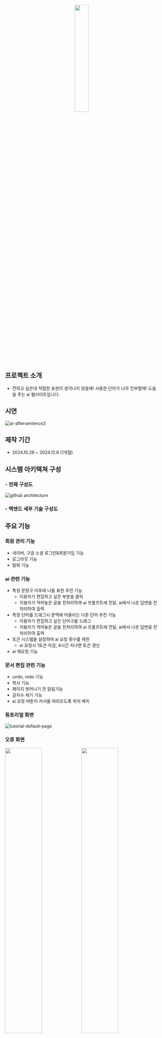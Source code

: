 <p align="center">
  <img src="https://github.com/user-attachments/assets/93f4befa-dbac-43ef-be99-d93f65dee73f" width="30%" />
</p>

## 프로젝트 소개
* 전하고 싶은데 적절한 표현이 생각나지 않을때! 사용한 단어가 너무 진부할때! 도움을 주는 ai 웹사이트입니다.
## 시연
![ai-aftersentence2](https://github.com/user-attachments/assets/a4828ce5-2fc1-456c-885c-81b951c73d03)
## 제작 기간
* 2024.10.28 ~ 2024.12.6 (1개월)
## 시스템 아키텍쳐 구성
### - 전체 구성도
![github architecture](https://github.com/user-attachments/assets/ec508939-1ed9-4678-919b-c425aceb2dc9)
### - 백엔드 세부 기술 구성도
## 주요 기능
### 회원 관리 기능
- 네이버, 구글 소셜 로그인&회원가입 기능
- 로그아웃 기능
- 탈퇴 기능
### ai 관련 기능
- 특정 문장구 이후에 나올 표현 추천 기능
    - 이용자가 편집하고 싶은 부분을 클릭
    - 이용자가 적어놓은 글을 전처리하여 ai 프롬프트에 전달, ai에서 나온 답변을 전처리하여 출력 
- 특정 단어를 드래그시 문맥에 어울리는 다른 단어 추천 기능
    - 이용자가 편집하고 싶은 단어구를 드래그
    - 이용자가 적어놓은 글을 전처리하여 ai 프롬프트에 전달, ai에서 나온 답변을 전처리하여 출력 
- 토큰 시스템을 설정하여 ai 요청 횟수를 제한
  - ai 요청시 1토큰 차감, 4시간 지나면 토큰 갱신
- ai 재요청 기능
### 문서 편집 관련 기능
- undo, redo 기능
- 복사 기능
- 페이지 벗어나기 전 알림기능
- 글자수 세기 기능
- ai 요청 버튼이 커서를 따라오도록 위치 배치
### 튜토리얼 화면
![tutorial-default-page](https://github.com/user-attachments/assets/aa05bc32-5fed-41de-a545-1a2cfcb56d0f)
### 오류 화면
<img src="https://github.com/user-attachments/assets/e311dc32-e88f-46ad-8ef5-2bc612ac1206" width="49%" />
<img src="https://github.com/user-attachments/assets/b3ec6deb-c87b-494d-9427-9804be09809b" width="49%" />
<img src="https://github.com/user-attachments/assets/a7dc999a-f58e-428e-989c-f850078d8912" width="49%" />
<img src="https://github.com/user-attachments/assets/465fdb08-88b5-49c0-8d44-ed2f5acedce7" width="49%" />
<img src="https://github.com/user-attachments/assets/bfdcdd0c-f171-4f0f-82c0-88b620714d42" width="49%" />

## 작성한 기술 블로그
* [챗 gpt api vs claude api 가격 비교 분석](https://annyeong46.tistory.com/58)
* [spring yml/yaml/properties 파일 작동 안됨 오류 해결](https://annyeong46.tistory.com/60)
* [spring boot에 claude API 연동하는 방법 정리](https://annyeong46.tistory.com/62)
* [react와 spring boot 간 연동하기 / 통신하기 정리](https://annyeong46.tistory.com/63)
* [(SpringBoot) jpaRepsitory bean 등록 관련 오류 해결](https://annyeong46.tistory.com/64)
* [(React)useBlocker 관련 오류 해결](https://annyeong46.tistory.com/65)
* [(React)UseEffect의 async/await 관련 오류 해결](https://annyeong46.tistory.com/67)
* [원격서버에 프로젝트 빌드시 서버 다운되는 문제 해결](https://annyeong46.tistory.com/68)
